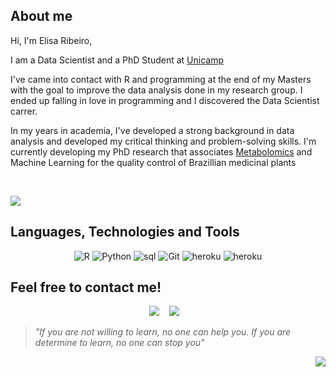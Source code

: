 ## About me  </h2>

Hi, I'm Elisa Ribeiro,

I am a  Data Scientist and a PhD Student at [Unicamp](https://www.unicamp.br/unicamp/)

I've came into contact with R and programming at the end of my Masters with the goal to improve the data analysis done in my research group. I ended up falling in love in programming and I discovered the Data Scientist carrer.  

In my years in academia, I've developed a strong background in data analysis and developed my critical thinking and problem-solving skills. I'm currently developing my PhD research that associates [Metabolomics](https://www.ebi.ac.uk/training/online/courses/metabolomics-introduction/what-is/) and Machine Learning for the quality control of Brazillian medicinal plants


&nbsp;&nbsp;
&nbsp;

<p align="left">
<img src="https://github-readme-stats.vercel.app/api?username=elisarma&show_icons=true&bg_color=151515&icon_color=d01010&title_color=f1f0f0&text_color=a9a8a8"
</p>     
            

## Languages, Technologies and Tools

<p align="center">
<img alt="R" src="https://img.shields.io/badge/r-%23276DC3.svg?style=for-the-badge&logo=r&logoColor=white"/> <img alt="Python" src="https://img.shields.io/badge/python-%2314354C.svg?style=for-the-badge&logo=python&logoColor=white"/> <img alt="sql" src="https://img.shields.io/badge/sql-e30713?style=for-the-badge&logo=sql&logoColor=white" /> <img alt="Git" src="https://img.shields.io/badge/git-%23F05033.svg?style=for-the-badge&logo=git&logoColor=white"/> <img alt="heroku" src="https://img.shields.io/badge/Heroku-430098?style=for-the-badge&logo=heroku&logoColor=white" /> <img alt="heroku" src="https://img.shields.io/badge/Streamlit-FF4B4B?style=for-the-badge&logo=Streamlit&logoColor=white" /> 
  
</p>


     
## Feel free to contact me! </h2>

<p align="center">
<a target="_blank"href="https://www.linkedin.com/in/elisarma/"><img src="https://img.shields.io/badge/linkedin-%230077B5.svg?&style=for-the-badge&logo=linkedin&logoColor=white" /></a>&nbsp;&nbsp;&nbsp;
<a href="mailto:elisarm.antunes@gmail.com?"><img src="https://img.shields.io/badge/gmail-%23D14836.svg?&style=for-the-badge&logo=gmail&logoColor=white"/></a>&nbsp;&nbsp;&nbsp;
</p>

>_"If you are not willing to learn, no one can help you. If you are determine to learn, no one can stop you"_ 

<p align="right">
<img src="https://komarev.com/ghpvc/?username=elisarma&style=flat-square&color=red"/>
  </p>
